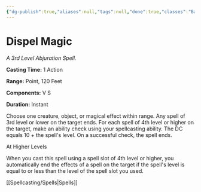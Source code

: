```yaml
---
{"dg-publish":true,"aliases":null,"tags":null,"done":true,"classes":"Bard, Cleric, Druid, Paladin, Sorcerer, Warlock, Wizard, Artificer (Revisited), Artificer,","spellLevel":3,"school":"Abjuration","source":"PHB","permalink":"/spells/dispel-magic/","dgHomeLink":false,"dgPassFrontmatter":true}
---
```


# Dispel Magic
*A 3rd Level Abjuration Spell.*

**Casting Time:** 1 Action

**Range:** Point, 120 Feet

**Components:** V S 

**Duration:** Instant

Choose one creature, object, or magical effect within range. Any spell of 3rd level or lower on the target ends. For each spell of 4th level or higher on the target, make an ability check using your spellcasting ability. The DC equals 10 + the spell's level. On a successful check, the spell ends.

At Higher Levels

When you cast this spell using a spell slot of 4th level or higher, you automatically end the effects of a spell on the target if the spell's level is equal to or less than the level of the spell slot you used.

[[Spellcasting/Spells|Spells]]